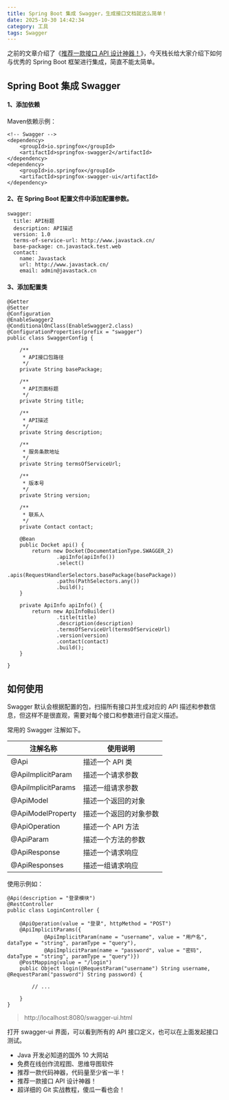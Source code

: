 ```yaml
---
title: Spring Boot 集成 Swagger，生成接口文档就这么简单！
date: 2025-10-30 14:42:34
category: 工具
tags: Swagger
---
```


之前的文章介绍了《[推荐一款接口 API 设计神器！](https://mp.weixin.qq.com/s/KcX68KZPR7KOfwSCImbUIg)》，今天栈长给大家介绍下如何与优秀的 Spring Boot 框架进行集成，简直不能太简单。



## Spring Boot 集成 Swagger

#### 1、添加依赖

Maven依赖示例：

```
<!-- Swagger -->
<dependency>
    <groupId>io.springfox</groupId>
    <artifactId>springfox-swagger2</artifactId>
</dependency>
<dependency>
    <groupId>io.springfox</groupId>
    <artifactId>springfox-swagger-ui</artifactId>
</dependency>
```

#### 2、在 Spring Boot 配置文件中添加配置参数。

```
swagger:
  title: API标题
  description: API描述
  version: 1.0
  terms-of-service-url: http://www.javastack.cn/
  base-package: cn.javastack.test.web
  contact:
    name: Javastack
    url: http://www.javastack.cn/
    email: admin@javastack.cn
```

#### 3、添加配置类

```
@Getter
@Setter
@Configuration
@EnableSwagger2
@ConditionalOnClass(EnableSwagger2.class)
@ConfigurationProperties(prefix = "swagger")
public class SwaggerConfig {

    /**
     * API接口包路径
     */
    private String basePackage;

    /**
     * API页面标题
     */
    private String title;

    /**
     * API描述
     */
    private String description;

    /**
     * 服务条款地址
     */
    private String termsOfServiceUrl;

    /**
     * 版本号
     */
    private String version;

    /**
     * 联系人
     */
    private Contact contact;
    
    @Bean
    public Docket api() {
        return new Docket(DocumentationType.SWAGGER_2)
                .apiInfo(apiInfo())
                .select()
                .apis(RequestHandlerSelectors.basePackage(basePackage))
                .paths(PathSelectors.any())
                .build();
    }

    private ApiInfo apiInfo() {
        return new ApiInfoBuilder()
                .title(title)
                .description(description)
                .termsOfServiceUrl(termsOfServiceUrl)
                .version(version)
                .contact(contact)
                .build();
    }

}
```

## 如何使用

Swagger 默认会根据配置的包，扫描所有接口并生成对应的 API 描述和参数信息，但这样不是很直观，需要对每个接口和参数进行自定义描述。

常用的 Swagger 注解如下。

注解名称 | 使用说明
---|---
@Api	              |  描述一个 API 类
@ApiImplicitParam	  |  描述一个请求参数
@ApiImplicitParams	  |  描述一组请求参数
@ApiModel	          |  描述一个返回的对象
@ApiModelProperty	  |  描述一个返回的对象参数
@ApiOperation	      |  描述一个 API 方法
@ApiParam	          |  描述一个方法的参数
@ApiResponse	      |  描述一个请求响应
@ApiResponses	      |  描述一组请求响应

使用示例如：

```
@Api(description = "登录模块")
@RestController
public class LoginController {
    
    @ApiOperation(value = "登录", httpMethod = "POST")
    @ApiImplicitParams({
            @ApiImplicitParam(name = "username", value = "用户名", dataType = "string", paramType = "query"),
            @ApiImplicitParam(name = "password", value = "密码", dataType = "string", paramType = "query")})
    @PostMapping(value = "/login")
    public Object login(@RequestParam("username") String username, @RequestParam("password") String password) {
    
        // ...
          
    }
}
```

> http://localhost:8080/swagger-ui.html

打开 swagger-ui 界面，可以看到所有的 API 接口定义，也可以在上面发起接口测试。


- Java 开发必知道的国外 10 大网站
- 免费在线创作流程图、思维导图软件
- 推荐一款代码神器，代码量至少省一半！
- 推荐一款接口 API 设计神器！
- 超详细的 Git 实战教程，傻瓜一看也会！

